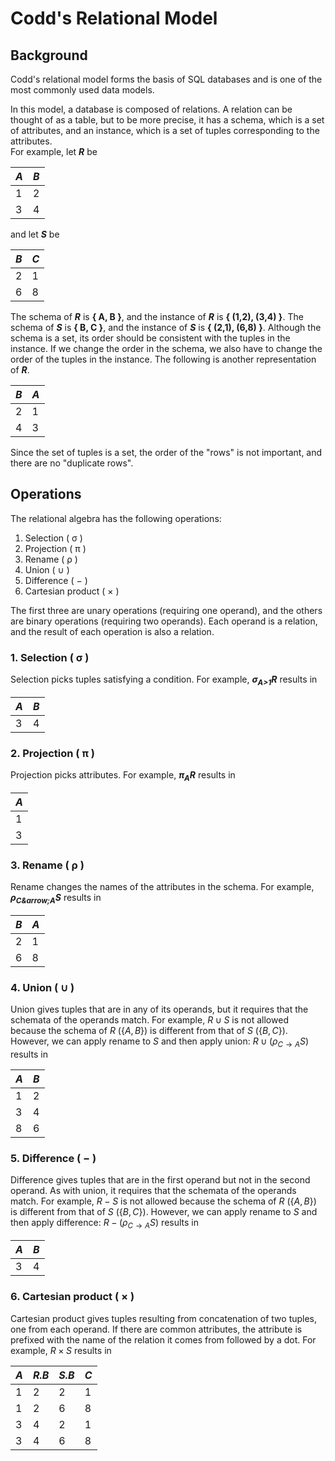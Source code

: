 # Codd's Relational Model

## Background

Codd's relational model forms the basis of SQL databases and is one of the most commonly used data models.

In this model, a database is composed of relations. A relation can be thought of as a table, but to be more precise, it has a schema, which is a set of attributes, and an instance, which is a set of tuples corresponding to the attributes.  
For example, let <b><i>R</i></b> be

|<i>A</i>|<i>B</i>|
|---|---|
|1|2|
|3|4|

and let <b><i>S</i></b> be

|<i>B</i>|<i>C</i>|
|---|---|
|2|1|
|6|8|

The schema of <b><i>R</i></b> is <b>\{ A, B \}</b>, and the instance of <b><i>R</i></b> is <b>\{ (1,2), (3,4) \}</b>. The schema of <b><i>S</i></b> is <b>\{ B, C \}</b>, and the instance of <b><i>S</i></b> is <b>\{ (2,1), (6,8) \}</b>. Although the schema is a set, its order should be consistent with the tuples in the instance. If we change the order in the schema, we also have to change the order of the tuples in the instance. The following is another representation of <b><i>R</i></b>.

|<i>B</i>|<i>A</i>|
|---|---|
|2|1|
|4|3|

Since the set of tuples is a set, the order of the "rows" is not important, and there are no "duplicate rows".

## Operations

The relational algebra has the following operations:

1. Selection ( &sigma; )
2. Projection ( &pi; )
3. Rename ( &rho; )
4. Union ( &cup; )
5. Difference ( &minus; )
6. Cartesian product ( &times; )

The first three are unary operations (requiring one operand), and the others are binary operations (requiring two operands). Each operand is a relation, and the result of each operation is also a relation.

### 1. Selection ( &sigma; )

Selection picks tuples satisfying a condition. For example, <b><i>&sigma;<sub>A>1</sub>R</i></b> results in

|<i>A</i>|<i>B</i>|
|---|---|
|3|4|

### 2. Projection ( &pi; )

Projection picks attributes. For example, <b><i>&pi;<sub>A</sub>R</i></b> results in

|<i>A</i>|
|---|
|1|
|3|

### 3. Rename ( &rho; )

Rename changes the names of the attributes in the schema. For example, <b><i>&rho;<sub>C&arrow;A</sub>S</i></b> results in

|<i>B</i>|<i>A</i>|
|---|---|
|2|1|
|6|8|

### 4. Union ( &cup; )

Union gives tuples that are in any of its operands, but it requires that the schemata of the operands match. For example, $R\cup S$ is not allowed because the schema of $R$ ($\{A,B\}$) is different from that of $S$ ($\{B,C\}$). However, we can apply rename to $S$ and then apply union: $R\cup(\rho_{C\to A}S)$ results in

|<i>A</i>|<i>B</i>|
|---|---|
|1|2|
|3|4|
|8|6|

### 5. Difference ( &minus; )

Difference gives tuples that are in the first operand but not in the second operand. As with union, it requires that the schemata of the operands match. For example, $R-S$ is not allowed because the schema of $R$ ($\{A,B\}$) is different from that of $S$ ($\{B,C\}$). However, we can apply rename to $S$ and then apply difference: $R-(\rho_{C\to A}S)$ results in

|<i>A</i>|<i>B</i>|
|---|---|
|3|4|

### 6. Cartesian product ( &times; )

Cartesian product gives tuples resulting from concatenation of two tuples, one from each operand. If there are common attributes, the attribute is prefixed with the name of the relation it comes from followed by a dot. For example, $R\times S$ results in

|<i>A</i>|<i>R.B</i>|<i>S.B</i>|<i>C</i>|
|---|---|---|---|
|1|2|2|1|
|1|2|6|8|
|3|4|2|1|
|3|4|6|8|
